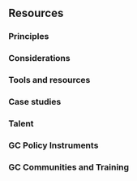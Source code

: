 ## Resources

### Principles
### Considerations
### Tools and resources

### Case studies

### Talent

### GC Policy Instruments
### GC Communities and Training